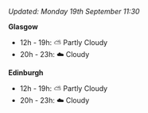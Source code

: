 *Updated: Monday 19th September 11:30*

**Glasgow**

* 12h - 19h: :partly_sunny: Partly Cloudy
* 20h - 23h: :cloud: Cloudy

**Edinburgh**

* 12h - 19h: :partly_sunny: Partly Cloudy
* 20h - 23h: :cloud: Cloudy

